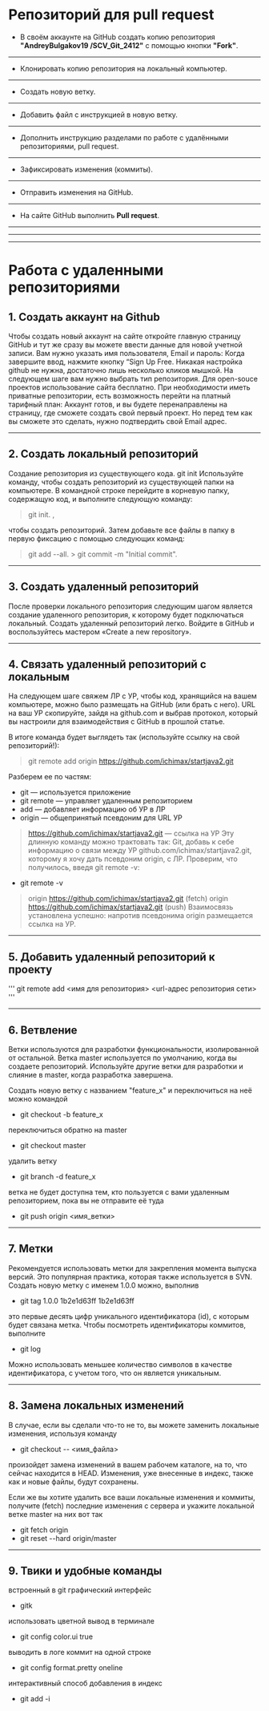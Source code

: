 # Репозиторий для **pull request**
* В своём аккаунте на GitHub создать копию репозитория **"AndreyBulgakov19
/SCV_Git_2412"** с помощью кнопки **"Fork"**.
---
* Клонировать копию репозитория на локальный компьютер.
---
* Создать новую ветку.
---
* Добавить файл с инструкцией в новую ветку.
---
* Дополнить инструкцию разделами по работе с удалёнными репозиториями, pull request.
---
* Зафиксировать изменения (коммиты).
---
* Отправить изменения на GitHub.
---
* На сайте GitHub выполнить **Pull request**.
---
---
---
# Работа с удаленными репозиториями 

## 1. Создать аккаунт на Github

Чтобы создать новый аккаунт на сайте откройте главную страницу GitHub и тут же сразу вы можете ввести данные для новой учетной записи. Вам нужно указать имя пользователя, Email и пароль: Когда завершите ввод, нажмите кнопку “Sign Up Free. Никакая настройка github не нужна, достаточно лишь несколько кликов мышкой. На следующем шаге вам нужно выбрать тип репозитория. Для open-souce проектов использование сайта бесплатно. При необходимости иметь приватные репозитории, есть возможность перейти на платный тарифный план: Аккаунт готов, и вы будете перенаправлены на страницу, где сможете создать свой первый проект. Но перед тем как вы сможете это сделать, нужно подтвердить свой Email адрес.

---

## 2. Создать локальный репозиторий

Создание репозитория из существующего кода. git init Используйте команду, чтобы создать репозиторий из существующей папки на компьютере. В командной строке перейдите в корневую папку, содержащую код, и выполните следующую команду:

> git init. , 

чтобы создать репозиторий. Затем добавьте все файлы в папку в первую фиксацию с помощью следующих команд: 

> git add --all. > git commit -m "Initial commit".

---

## 3. Создать удаленный репозиторий

После проверки локального репозитория следующим шагом является создание удаленного репозитория, к которому будет подключаться локальный.
Создать удаленный репозиторий легко.
Войдите в GitHub и воспользуйтесь мастером «Create a new repository».

---

## 4. Связать удаленный репозиторий с локальным

На следующем шаге свяжем ЛР с УР, чтобы код, хранящийся на вашем компьютере, можно было размещать на GitHub (или брать с него).
URL на ваш УР скопируйте, зайдя на github.com и выбрав протокол, который вы настроили для взаимодействия с GitHub в прошлой статье.

В итоге команда будет выглядеть так (используйте ссылку на свой репозиторий!):

> git remote add origin https://github.com/ichimax/startjava2.git

Разберем ее по частям:

- git — используется приложение 
- git remote — управляет удаленным репозиторием
- add — добавляет информацию об УР в ЛР
- origin — общепринятый псевдоним для URL УР

>https://github.com/ichimax/startjava2.git — ссылка на УР
Эту длинную команду можно трактовать так: Git, добавь к себе информацию о связи между УР github.com/ichimax/startjava2.git, которому я хочу дать псевдоним origin, с ЛР.
Проверим, что получилось, введя git remote -v:

- git remote -v

>origin  https://github.com/ichimax/startjava2.git (fetch)
origin  https://github.com/ichimax/startjava2.git (push)
Взаимосвязь установлена успешно: напротив псевдонима origin размещается ссылка на УР.

---
 
## 5. Добавить удаленный репозиторий к проекту

'''
git remote add <имя для репозитория> <url-адрес репозитория сети>
'''

---

## 6. Ветвление

Ветки используются для разработки функциональности, изолированной от остальной. Ветка master используется по умолчанию, когда вы создаете репозиторий. Используйте другие ветки для разработки и слияние в master, когда разработка завершена.

Создать новую ветку с названием "feature_x" и переключиться на неё можно командой
- git checkout -b feature_x
  
переключиться обратно на master
- git checkout master
  
удалить ветку
- git branch -d feature_x

ветка не будет доступна тем, кто пользуется с вами удаленным репозиторием, пока вы не отправите её туда
- git push origin <имя_ветки>

---

## 7. Метки

Рекомендуется использовать метки для закрепления момента выпуска версий. Это популярная практика, которая также используется в SVN. Создать новую метку с именем 1.0.0 можно, выполнив

- git tag 1.0.0 1b2e1d63ff
1b2e1d63ff 

это первые десять цифр уникального идентификатора (id), с которым будет связана метка. Чтобы посмотреть идентификаторы коммитов, выполните
- git log

Можно использовать меньшее количество символов в качестве идентификатора, с учетом того, что он является уникальным.

---

## 8. Замена локальных изменений

В случае, если вы сделали что-то не то, вы можете заменить локальные изменения, используя команду
- git checkout -- <имя_файла>

произойдет замена изменений в вашем рабочем каталоге, на то, что сейчас находится в HEAD. Изменения, уже внесенные в индекс, также как и новые файлы, будут сохранены.

Если же вы хотите удалить все ваши локальные изменения и коммиты, получите (fetch) последние изменения с сервера и укажите локальной ветке master на них вот так
- git fetch origin
- git reset --hard origin/master

---

## 9. Твики и удобные команды

встроенный в git графический интерфейс
- gitk

использовать цветной вывод в терминале

- git config color.ui true

выводить в логе коммит на одной строке

- git config format.pretty oneline
  
интерактивный способ добавления в индекс

- git add -i